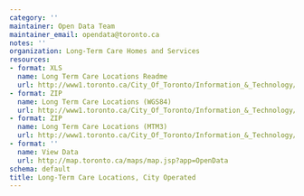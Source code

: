```yaml
---
category: ''
maintainer: Open Data Team
maintainer_email: opendata@toronto.ca
notes: ''
organization: Long-Term Care Homes and Services
resources:
- format: XLS
  name: Long Term Care Locations Readme
  url: http://www1.toronto.ca/City_Of_Toronto/Information_&_Technology/Open_Data/Data_Sets/Assets/Files/longTermCareLocationsReadme.xls
- format: ZIP
  name: Long Term Care Locations (WGS84)
  url: http://www1.toronto.ca/City_Of_Toronto/Information_&_Technology/Open_Data/Data_Sets/Assets/Files/cityOperatedLongTermCareWGS84.zip
- format: ZIP
  name: Long Term Care Locations (MTM3)
  url: http://www1.toronto.ca/City_Of_Toronto/Information_&_Technology/Open_Data/Data_Sets/Assets/Files/cityOperatedLongTermCareMTM3.zip
- format: ''
  name: View Data
  url: http://map.toronto.ca/maps/map.jsp?app=OpenData
schema: default
title: Long-Term Care Locations, City Operated
---
```

